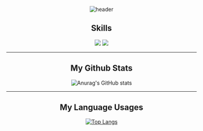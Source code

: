<div align=center>
 
![header](https://capsule-render.vercel.app/api?type=cylinder&color=auto&height=300&section=header&text=donghquinn&fontSize=90)

 </div>
 
 <div align=center>
 
## Skills
 <img src="https://img.shields.io/badge/TypeScript-3178C6?style=flat&logo=TypeScript&logoColor=#3178C6"/>
 <img src="https://img.shields.io/badge/python-3178C6?style=flat&logo=python&logoColor=#3776AB"/>


 ---
## My Github Stats
  
 ![Anurag's GitHub stats](https://github-readme-stats.vercel.app/api?username=donghquinn&show_icons=true&theme=radical)

 ---
## My Language Usages
 
[![Top Langs](https://github-readme-stats.vercel.app/api/top-langs/?username=donghquinn&langs_count=8)](https://github.com/donghquinn/github-readme-stats)
 
 </div>
